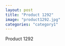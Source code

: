 ```yaml
---
layout: post
title: "Product 1292"
image: "product1292.jpg"
categories: "category1"
---
```

Product 1292
